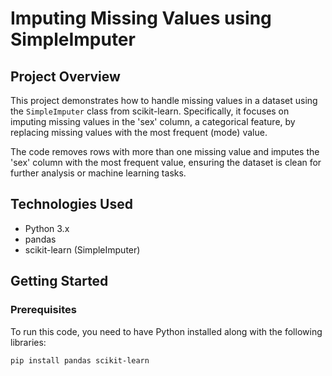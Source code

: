 # Imputing Missing Values using SimpleImputer

## Project Overview

This project demonstrates how to handle missing values in a dataset using the `SimpleImputer` class from scikit-learn. Specifically, it focuses on imputing missing values in the 'sex' column, a categorical feature, by replacing missing values with the most frequent (mode) value.

The code removes rows with more than one missing value and imputes the 'sex' column with the most frequent value, ensuring the dataset is clean for further analysis or machine learning tasks.

## Technologies Used
- Python 3.x
- pandas
- scikit-learn (SimpleImputer)

## Getting Started

### Prerequisites

To run this code, you need to have Python installed along with the following libraries:

```bash
pip install pandas scikit-learn
